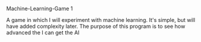 Machine-Learning-Game 1

A game in which I will experiment with machine learning. It's simple, but will have added complexity later. The purpose of this program is to see how advanced the I can get the AI
